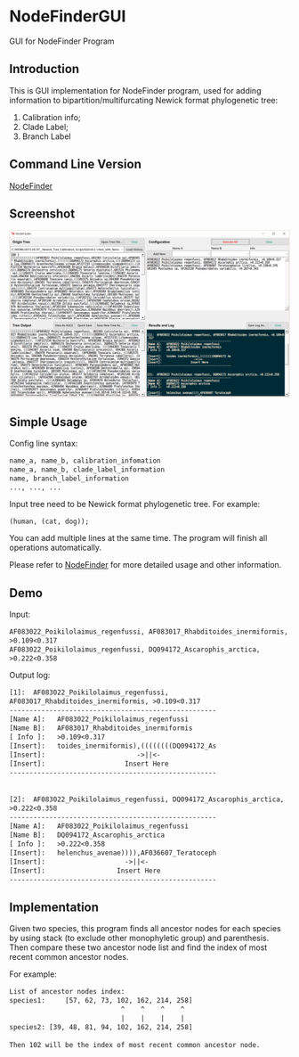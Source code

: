 NodeFinderGUI
=============
GUI for NodeFinder Program

Introduction
------------

This is GUI implementation  for NodeFinder program, used for adding information to
bipartition/multifurcating Newick format phylogenetic tree:

1. Calibration info;
2. Clade Label;
3. Branch Label


Command Line Version
--------------------
[NodeFinder](https://github.com/zxjsdp/NodeFinder)


Screenshot
----------
![Screenshot](./data/screen_shot.png)


Simple Usage
------------

Config line syntax:

    name_a, name_b, calibration_infomation
    name_a, name_b, clade_label_information
    name, branch_label_information
    ..., ..., ...

Input tree need to be Newick format phylogenetic tree. For example:

    (human, (cat, dog));

You can add multiple lines at the same time. The program will finish all
operations automatically.

Please refer to [NodeFinder](https://github.com/zxjsdp/NodeFinder) for more detailed
usage and other information.


Demo
----

Input:
    
    AF083022_Poikilolaimus_regenfussi, AF083017_Rhabditoides_inermiformis, >0.109<0.317
    AF083022_Poikilolaimus_regenfussi, DQ094172_Ascarophis_arctica, >0.222<0.358

Output log:

    [1]:  AF083022_Poikilolaimus_regenfussi, AF083017_Rhabditoides_inermiformis, >0.109<0.317
    ----------------------------------------------------
    [Name A]:   AF083022_Poikilolaimus_regenfussi
    [Name B]:   AF083017_Rhabditoides_inermiformis
    [ Info ]:   >0.109<0.317
    [Insert]:   toides_inermiformis),((((((((DQ094172_As
    [Insert]:                       ->||<-                  
    [Insert]:                    Insert Here               
    ----------------------------------------------------


    [2]:  AF083022_Poikilolaimus_regenfussi, DQ094172_Ascarophis_arctica, >0.222<0.358
    ----------------------------------------------------
    [Name A]:   AF083022_Poikilolaimus_regenfussi
    [Name B]:   DQ094172_Ascarophis_arctica
    [ Info ]:   >0.222<0.358
    [Insert]:   helenchus_avenae)))),AF036607_Teratoceph
    [Insert]:                    ->||<-                  
    [Insert]:                  Insert Here               
    ----------------------------------------------------


Implementation
--------------

Given two species, this program finds all ancestor nodes for each species by
using stack (to exclude other monophyletic group) and parenthesis. Then compare
these two ancestor node list and find the index of most recent common
ancestor nodes. 

For example:

    List of ancestor nodes index:
    species1:     [57, 62, 73, 102, 162, 214, 258]
                                ^    ^    ^    ^
                                |    |    |    |
    species2: [39, 48, 81, 94, 102, 162, 214, 258]

    Then 102 will be the index of most recent common ancestor node.
